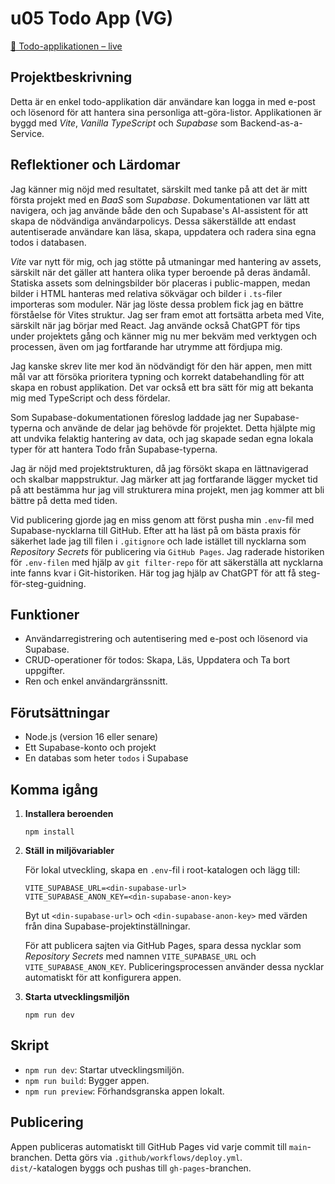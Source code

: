 # u05 Todo App (VG)

[🔗 Todo-applikationen – live](https://cribepencheff.github.io/u05-todo-app/)

## Projektbeskrivning

Detta är en enkel todo-applikation där användare kan logga in med e-post och lösenord för att hantera sina personliga att-göra-listor.
Applikationen är byggd med *Vite*, *Vanilla TypeScript* och *Supabase* som Backend-as-a-Service.

## Reflektioner och Lärdomar
Jag känner mig nöjd med resultatet, särskilt med tanke på att det är mitt första projekt med en *BaaS* som *Supabase*. Dokumentationen var lätt att navigera, och jag använde både den och Supabase's AI-assistent för att skapa de nödvändiga användarpolicys. Dessa säkerställde att endast autentiserade användare kan läsa, skapa, uppdatera och radera sina egna todos i databasen.

*Vite* var nytt för mig, och jag stötte på utmaningar med hantering av assets, särskilt när det gäller att hantera olika typer beroende på deras ändamål. Statiska assets som delningsbilder bör placeras i public-mappen, medan bilder i HTML hanteras med relativa sökvägar och bilder i `.ts`-filer importeras som moduler. När jag löste dessa problem fick jag en bättre förståelse för Vites struktur. Jag ser fram emot att fortsätta arbeta med Vite, särskilt när jag börjar med React. Jag använde också ChatGPT för tips under projektets gång och känner mig nu mer bekväm med verktygen och processen, även om jag fortfarande har utrymme att fördjupa mig.

Jag kanske skrev lite mer kod än nödvändigt för den här appen, men mitt mål var att försöka prioritera typning och korrekt databehandling för att skapa en robust applikation. Det var också ett bra sätt för mig att bekanta mig med TypeScript och dess fördelar.

Som Supabase-dokumentationen föreslog laddade jag ner Supabase-typerna och använde de delar jag behövde för projektet. Detta hjälpte mig att undvika felaktig hantering av data, och jag skapade sedan egna lokala typer för att hantera Todo från Supabase-typerna.

Jag är nöjd med projektstrukturen, då jag försökt skapa en lättnavigerad och skalbar mappstruktur. Jag märker att jag fortfarande lägger mycket tid på att bestämma hur jag vill strukturera mina projekt, men jag kommer att bli bättre på detta med tiden.

Vid publicering gjorde jag en miss genom att först pusha min `.env`-fil med Supabase-nycklarna till GitHub. Efter att ha läst på om bästa praxis för säkerhet lade jag till filen i `.gitignore` och lade istället till nycklarna som *Repository Secrets* för publicering via `GitHub Pages`. Jag raderade historiken för `.env-filen` med hjälp av `git filter-repo` för att säkerställa att nycklarna inte fanns kvar i Git-historiken. Här tog jag hjälp av ChatGPT för att få steg-för-steg-guidning.

## Funktioner

- Användarregistrering och autentisering med e-post och lösenord via Supabase.
- CRUD-operationer för todos: Skapa, Läs, Uppdatera och Ta bort uppgifter.
- Ren och enkel användargränssnitt.

## Förutsättningar

- Node.js (version 16 eller senare)
- Ett Supabase-konto och projekt
- En databas som heter `todos` i Supabase

## Komma igång

1. **Installera beroenden**

    ```
    npm install
    ```

2. **Ställ in miljövariabler**

    För lokal utveckling, skapa en `.env`-fil i root-katalogen och lägg till:

    ```
    VITE_SUPABASE_URL=<din-supabase-url>
    VITE_SUPABASE_ANON_KEY=<din-supabase-anon-key>
    ```

    Byt ut `<din-supabase-url>` och `<din-supabase-anon-key>` med värden från dina Supabase-projektinställningar.

    För att publicera sajten via GitHub Pages, spara dessa nycklar som *Repository Secrets* med namnen `VITE_SUPABASE_URL` och `VITE_SUPABASE_ANON_KEY`. Publiceringsprocessen använder dessa nycklar automatiskt för att konfigurera appen.

3. **Starta utvecklingsmiljön**

    ```
    npm run dev
    ```

## Skript

- `npm run dev`: Startar utvecklingsmiljön.
- `npm run build`: Bygger appen.
- `npm run preview`: Förhandsgranska appen lokalt.

## Publicering

Appen publiceras automatiskt till GitHub Pages vid varje commit till `main`-branchen. Detta görs via `.github/workflows/deploy.yml`.  
`dist/`-katalogen byggs och pushas till `gh-pages`-branchen.

